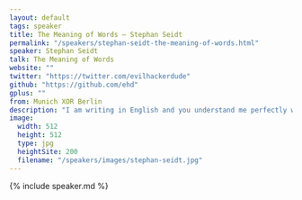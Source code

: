 ```yaml
---
layout: default
tags: speaker
title: The Meaning of Words – Stephan Seidt
permalink: "/speakers/stephan-seidt-the-meaning-of-words.html"
speaker: Stephan Seidt
talk: The Meaning of Words
website: ""
twitter: "https://twitter.com/evilhackerdude"
github: "https://github.com/ehd"
gplus: ""
from: Munich XOR Berlin
description: "I am writing in English and you understand me perfectly well. We share a grammar and, thanks to the internet, an ever-growing vocabulary.\n\nI am writing a new JavaScript program and the computer does not understand the words `lodash`, `jquery` or `angular`. I have to `npm install` and `require` these words, and while we've grown used to package managers and module systems I began to wonder: Can we do better?\n\nWhat happens when words like `lodash` and `fibonacci` had meaning without a single `require`, `git clone` or `npm install`? In turn, what if every program you write instantly has a word for it that everyone can use?"
image: 
  width: 512
  height: 512
  type: jpg
  heightSite: 200
  filename: "/speakers/images/stephan-seidt.jpg"
---
```


{% include speaker.md %}
